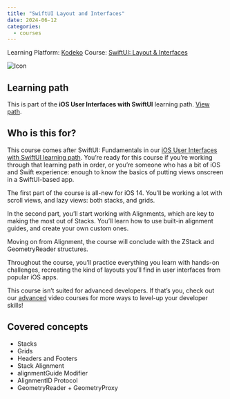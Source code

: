 ```yaml
---
title: "SwiftUI Layout and Interfaces"
date: 2024-06-12
categories:
  - courses
---
```

Learning Platform: [Kodeko](https://www.kodeco.com/)
Course: [SwiftUI: Layout & Interfaces](https://www.kodeco.com/28684964-swiftui-layout-interfaces)

<!-- truncate -->

![Icon](../certificate-swiftui-layout-and-interfaces.png)

## Learning path

This is part of the **iOS User Interfaces with SwiftUI** learning path. [View path](https://www.kodeco.com/ios/paths/iosuserinterface).

## Who is this for?

This course comes after SwiftUI: Fundamentals in our [iOS User Interfaces with SwiftUI learning path](https://www.kodeco.com/ios/paths/iosuserinterface). You’re ready for this course if you’re working through that learning path in order, or you’re someone who has a bit of iOS and Swift experience: enough to know the basics of putting views onscreen in a SwiftUI-based app.

The first part of the course is all-new for iOS 14. You’ll be working a lot with scroll views, and lazy views: both stacks, and grids.

In the second part, you’ll start working with Alignments, which are key to making the most out of Stacks. You’ll learn how to use built-in alignment guides, and create your own custom ones.

Moving on from Alignment, the course will conclude with the ZStack and GeometryReader structures.

Throughout the course, you’ll practice everything you learn with hands-on challenges, recreating the kind of layouts you’ll find in user interfaces from popular iOS apps.

This course isn’t suited for advanced developers. If that’s you, check out our [advanced](https://www.kodeco.com/library?domain_ids%5B%5D=1&content_types%5B%5D=collection&difficulties%5B%5D=advanced) video courses for more ways to level-up your developer skills!

## Covered concepts

- Stacks
- Grids
- Headers and Footers
- Stack Alignment
- alignmentGuide Modifier
- AlignmentID Protocol
- GeometryReader + GeometryProxy

